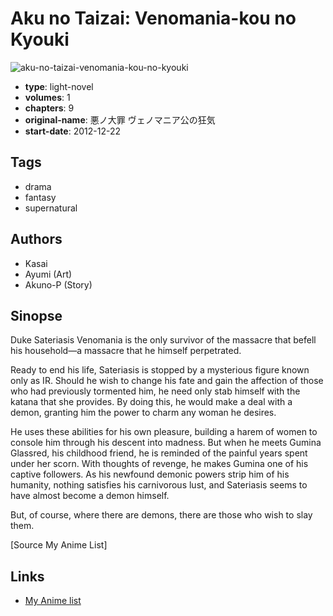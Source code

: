 # Aku no Taizai: Venomania-kou no Kyouki

![aku-no-taizai-venomania-kou-no-kyouki](https://cdn.myanimelist.net/images/manga/2/106531.jpg)

-   **type**: light-novel
-   **volumes**: 1
-   **chapters**: 9
-   **original-name**: 悪ノ大罪 ヴェノマニア公の狂気
-   **start-date**: 2012-12-22

## Tags

-   drama
-   fantasy
-   supernatural

## Authors

-   Kasai
-   Ayumi (Art)
-   Akuno-P (Story)

## Sinopse

Duke Sateriasis Venomania is the only survivor of the massacre that befell his household—a massacre that he himself perpetrated.

Ready to end his life, Sateriasis is stopped by a mysterious figure known only as IR. Should he wish to change his fate and gain the affection of those who had previously tormented him, he need only stab himself with the katana that she provides. By doing this, he would make a deal with a demon, granting him the power to charm any woman he desires.

He uses these abilities for his own pleasure, building a harem of women to console him through his descent into madness. But when he meets Gumina Glassred, his childhood friend, he is reminded of the painful years spent under her scorn. With thoughts of revenge, he makes Gumina one of his captive followers. As his newfound demonic powers strip him of his humanity, nothing satisfies his carnivorous lust, and Sateriasis seems to have almost become a demon himself.

But, of course, where there are demons, there are those who wish to slay them.

[Source My Anime List]

## Links

-   [My Anime list](https://myanimelist.net/manga/61877/Aku_no_Taizai__Venomania-kou_no_Kyouki)
